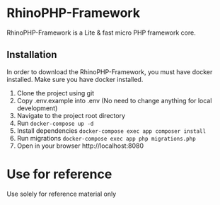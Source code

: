 # RhinoPHP-Framework

RhinoPHP-Framework is a Lite & fast micro PHP framework core.

## Installation

In order to download the RhinoPHP-Framework, you must have docker installed. Make sure you have docker installed.

1.  Clone the project using git
2.  Copy .env.example into .env (No need to change anything for local development)
3.  Navigate to the project root directory
4.  Run `docker-compose up -d`
5.  Install dependencies
    `docker-compose exec app composer install`
6.  Run migrations
    `docker-compose exec app php migrations.php`
7.  Open in your browser http://localhost:8080

# Use for reference

Use solely for reference material only
